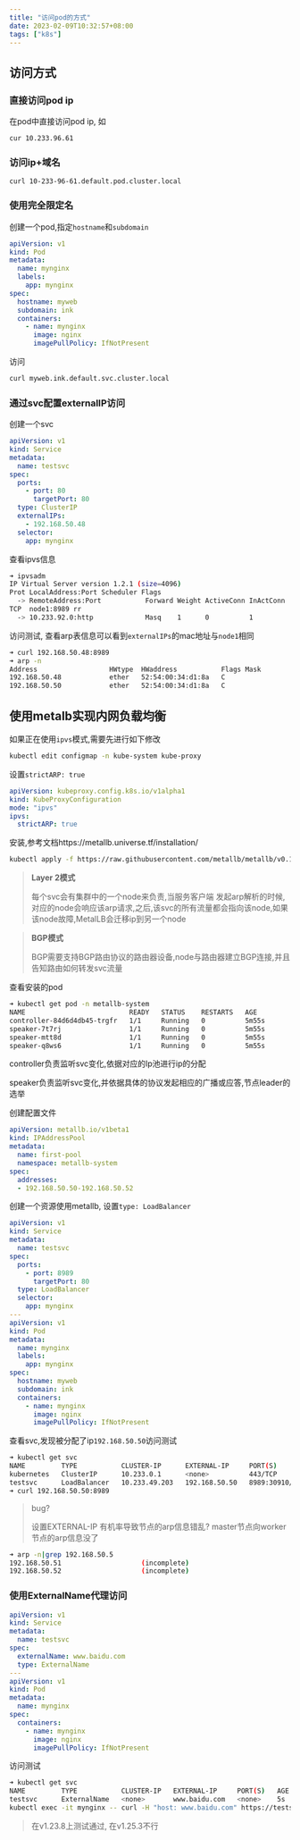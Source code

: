 ```yaml
---
title: "访问pod的方式"
date: 2023-02-09T10:32:57+08:00
tags: ["k8s"]
---
```


## 访问方式

### 直接访问pod ip

在pod中直接访问pod ip, 如

```
cur 10.233.96.61 
```

### 访问ip+域名

```
curl 10-233-96-61.default.pod.cluster.local
```

### 使用完全限定名

创建一个pod,指定`hostname`和`subdomain`

```yaml
apiVersion: v1
kind: Pod
metadata:
  name: mynginx
  labels:
    app: mynginx
spec:
  hostname: myweb
  subdomain: ink
  containers:
    - name: mynginx
      image: nginx
      imagePullPolicy: IfNotPresent
```

访问

```bash
curl myweb.ink.default.svc.cluster.local
```

### 通过svc配置externalIP访问

创建一个svc

```yaml
apiVersion: v1
kind: Service
metadata:
  name: testsvc
spec:
  ports:
    - port: 80
      targetPort: 80
  type: ClusterIP
  externalIPs:
    - 192.168.50.48
  selector:
    app: mynginx
```

查看ipvs信息

```bash
➜ ipvsadm
IP Virtual Server version 1.2.1 (size=4096)
Prot LocalAddress:Port Scheduler Flags
  -> RemoteAddress:Port           Forward Weight ActiveConn InActConn
TCP  node1:8989 rr
  -> 10.233.92.0:http             Masq    1      0          1 
```

访问测试, 查看arp表信息可以看到`externalIPs`的mac地址与`node1`相同

```bash
➜ curl 192.168.50.48:8989
➜ arp -n 
Address                  HWtype  HWaddress           Flags Mask            Iface
192.168.50.48            ether   52:54:00:34:d1:8a   C                     br0
192.168.50.50            ether   52:54:00:34:d1:8a   C                     br0
```

## 使用metalb实现内网负载均衡

如果正在使用`ipvs`模式,需要先进行如下修改

```bash
kubectl edit configmap -n kube-system kube-proxy
```

设置`strictARP: true`

```yaml
apiVersion: kubeproxy.config.k8s.io/v1alpha1
kind: KubeProxyConfiguration
mode: "ipvs"
ipvs:
  strictARP: true
```

安装,参考文档https://metallb.universe.tf/installation/

```bash
kubectl apply -f https://raw.githubusercontent.com/metallb/metallb/v0.13.7/config/manifests/metallb-native.yaml
```

> **Layer 2模式** 
>
> 每个svc会有集群中的一个node来负责,当服务客户端 发起arp解析的时候,对应的node会响应该arp请求,之后,该svc的所有流量都会指向该node,如果该node故障,MetalLB会迁移ip到另一个node

> **BGP模式** 
>
> BGP需要支持BGP路由协议的路由器设备,node与路由器建立BGP连接,并且告知路由如何转发svc流量

查看安装的pod

```bash
➜ kubectl get pod -n metallb-system
NAME                          READY   STATUS    RESTARTS   AGE
controller-84d6d4db45-trgfr   1/1     Running   0          5m55s
speaker-7t7rj                 1/1     Running   0          5m55s
speaker-mtt8d                 1/1     Running   0          5m55s
speaker-q8ws6                 1/1     Running   0          5m55s
```

controller负责监听svc变化,依据对应的Ip池进行ip的分配

speaker负责监听svc变化,并依据具体的协议发起相应的广播或应答,节点leader的选举

创建配置文件

```yaml
apiVersion: metallb.io/v1beta1
kind: IPAddressPool
metadata:
  name: first-pool
  namespace: metallb-system
spec:
  addresses:
  - 192.168.50.50-192.168.50.52
```

创建一个资源使用metallb, 设置`type: LoadBalancer`

```yaml
apiVersion: v1
kind: Service
metadata:
  name: testsvc
spec:
  ports:
    - port: 8989
      targetPort: 80
  type: LoadBalancer
  selector:
    app: mynginx
---
apiVersion: v1
kind: Pod
metadata:
  name: mynginx
  labels:
    app: mynginx
spec:
  hostname: myweb
  subdomain: ink
  containers:
    - name: mynginx
      image: nginx
      imagePullPolicy: IfNotPresent
```

查看svc,发现被分配了ip`192.168.50.50`访问测试

```bash
➜ kubectl get svc
NAME         TYPE           CLUSTER-IP      EXTERNAL-IP     PORT(S)          AGE
kubernetes   ClusterIP      10.233.0.1      <none>          443/TCP          18h
testsvc      LoadBalancer   10.233.49.203   192.168.50.50   8989:30910/TCP   3m59
➜ curl 192.168.50.50:8989
```

> bug?
>
> 设置EXTERNAL-IP 有机率导致节点的arp信息错乱? master节点向worker节点的arp信息没了
>
```bash
➜ arp -n|grep 192.168.50.5
192.168.50.51                    (incomplete)                              enp1s0
192.168.50.52                    (incomplete)                              enp1s0
```

### 使用ExternalName代理访问

```yaml
apiVersion: v1
kind: Service
metadata:
  name: testsvc
spec:
  externalName: www.baidu.com
  type: ExternalName
---
apiVersion: v1
kind: Pod
metadata:
  name: mynginx
spec:
  containers:
    - name: mynginx
      image: nginx
      imagePullPolicy: IfNotPresent
```

访问测试

```bash
➜ kubectl get svc
NAME         TYPE           CLUSTER-IP   EXTERNAL-IP     PORT(S)   AGE
testsvc      ExternalName   <none>       www.baidu.com   <none>    5s
kubectl exec -it mynginx -- curl -H "host: www.baidu.com" https://testsvc --insecure
```

> 在v1.23.8上测试通过, 在v1.25.3不行

